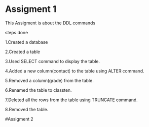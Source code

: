 # Assigment 1

This Assigment is about the DDL commands

steps done

1.Created a database

2.Created a table
   
3.Used SELECT command to display the table.

4.Added a new column(contact) to the table using ALTER command.

5.Removed a  column(grade) from the table.

6.Renamed the table to classten.

7.Deleted all the rows from the table using TRUNCATE command.

8.Removed the table.

#Assigment 2

